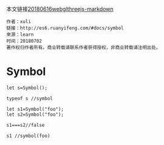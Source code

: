 本文链接[20180616webglthreejs-markdown](https://github.com/Diamondsn/note/blob/master/20180612-markdown.md)

```
作者：xuli
链接：http://es6.ruanyifeng.com/#docs/symbol
來源：learn
时间：20180702
著作权归作者所有。商业转载请联系作者获得授权，非商业转载请注明出处。
```
# Symbol
```
let s=Symbol();

typeof s //symbol
```

```
let s1=Symbol("foo");
let s2=Symbol("foo");

s1===s2//false

s1 //symbol(foo)
```